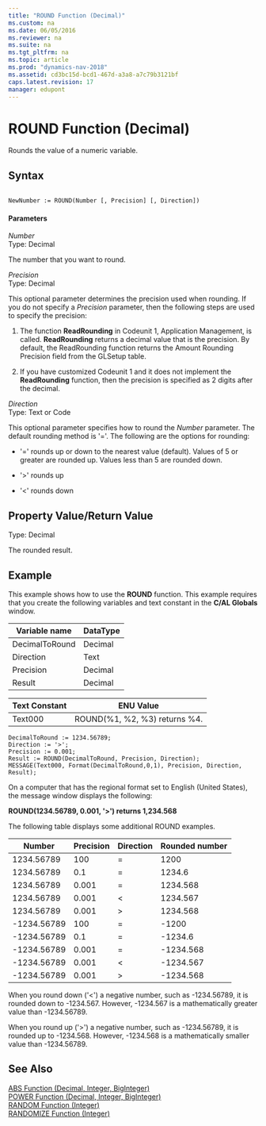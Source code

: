 ```yaml
---
title: "ROUND Function (Decimal)"
ms.custom: na
ms.date: 06/05/2016
ms.reviewer: na
ms.suite: na
ms.tgt_pltfrm: na
ms.topic: article
ms.prod: "dynamics-nav-2018"
ms.assetid: cd3bc15d-bcd1-467d-a3a8-a7c79b3121bf
caps.latest.revision: 17
manager: edupont
---
```

# ROUND Function (Decimal)
Rounds the value of a numeric variable.  
  
## Syntax  
  
```  
  
NewNumber := ROUND(Number [, Precision] [, Direction])  
```  
  
#### Parameters  
 *Number*  
 Type: Decimal  
  
 The number that you want to round.  
  
 *Precision*  
 Type: Decimal  
  
 This optional parameter determines the precision used when rounding. If you do not specify a *Precision* parameter, then the following steps are used to specify the precision:  
  
1. The function **ReadRounding** in Codeunit 1, Application Management, is called. **ReadRounding** returns a decimal value that is the precision. By default, the ReadRounding function returns the Amount Rounding Precision field from the GLSetup table.  
  
2. If you have customized Codeunit 1 and it does not implement the **ReadRounding** function, then the precision is specified as 2 digits after the decimal.  
  
*Direction*  
Type: Text or Code  

This optional parameter specifies how to round the *Number* parameter. The default rounding method is '='. The following are the options for rounding:  
  
-   '=' rounds up or down to the nearest value \(default\). Values of 5 or greater are rounded up. Values less than 5 are rounded down.  
  
-   '>' rounds up  
  
-   '\<' rounds down  
  
## Property Value/Return Value  
 Type: Decimal  
  
 The rounded result.  
  
## Example  
 This example shows how to use the **ROUND** function. This example requires that you create the following variables and text constant in the **C/AL Globals** window.  
  
|Variable name|DataType|  
|-------------------|--------------|  
|DecimalToRound|Decimal|  
|Direction|Text|  
|Precision|Decimal|  
|Result|Decimal|  
  
|Text Constant|ENU Value|  
|-------------------|---------------|  
|Text000|ROUND\(%1, %2, %3\) returns %4.|  
  
```  
DecimalToRound := 1234.56789;  
Direction := '>';  
Precision := 0.001;  
Result := ROUND(DecimalToRound, Precision, Direction);  
MESSAGE(Text000, Format(DecimalToRound,0,1), Precision, Direction, Result);  
```  
  
 On a computer that has the regional format set to English \(United States\), the message window displays the following:  
  
 **ROUND\(1234.56789, 0.001, '>'\) returns 1,234.568**  
  
 The following table displays some additional ROUND examples.  
  
|Number|Precision|Direction|Rounded number|  
|------------|---------------|---------------|--------------------|  
|1234.56789|100|=|1200|  
|1234.56789|0.1|=|1234.6|  
|1234.56789|0.001|=|1234.568|  
|1234.56789|0.001|\<|1234.567|  
|1234.56789|0.001|>|1234.568|  
|-1234.56789|100|=|-1200|  
|-1234.56789|0.1|=|-1234.6|  
|-1234.56789|0.001|=|-1234.568|  
|-1234.56789|0.001|\<|-1234.567|  
|-1234.56789|0.001|>|-1234.568|  
  
 When you round down \('\<'\) a negative number, such as -1234.56789, it is rounded down to -1234.567. However, -1234.567 is a mathematically greater value than -1234.56789.  
  
 When you round up \('>'\) a negative number, such as -1234.56789, it is rounded up to -1234.568. However, -1234.568 is a mathematically smaller value than -1234.56789.  
  
## See Also  
 [ABS Function \(Decimal, Integer, BigInteger\)](ABS-Function--Decimal--Integer--BigInteger-.md)   
 [POWER Function \(Decimal, Integer, BigInteger\)](POWER-Function--Decimal--Integer--BigInteger-.md)   
 [RANDOM Function \(Integer\)](RANDOM-Function--Integer-.md)   
 [RANDOMIZE Function \(Integer\)](RANDOMIZE-Function--Integer-.md)